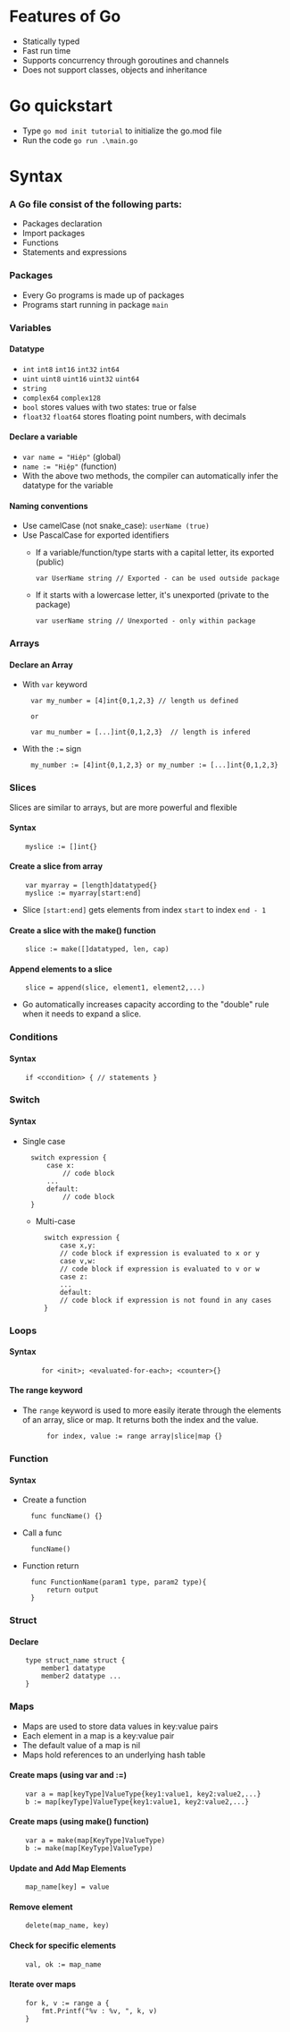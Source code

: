# Features of Go

- Statically typed
- Fast run time
- Supports concurrency through goroutines and channels
- Does not support classes, objects and inheritance

# Go quickstart
- Type `go mod init tutorial` to initialize the go.mod file
- Run the code `go run .\main.go`

# Syntax
### A Go file consist of the following parts:

  - Packages declaration
  - Import packages
  - Functions
  - Statements and expressions
### Packages
- Every Go programs is made up of packages
- Programs start running in package `main`

### Variables
#### Datatype
  - `int` `int8` `int16` `int32` `int64`
  - `uint` `uint8` `uint16` `uint32` `uint64`
  - `string`
  - `complex64` `complex128`
  - `bool` stores values with two states: true or false
  - `float32` `float64` stores floating point numbers, with decimals

#### Declare a variable
  - `var name = "Hiệp"` (global)
  - `name := "Hiệp"` (function)
  - With the above two methods, the compiler can automatically infer the datatype for the variable
#### Naming conventions
  - Use camelCase (not snake_case): `userName (true)`
  - Use PascalCase for exported identifiers
      - If a variable/function/type starts with a capital letter, its exported (public)
    
            var UserName string // Exported - can be used outside package
    
      - If it starts with a lowercase letter, it's unexported (private to the package)
      
            var userName string // Unexported - only within package

### Arrays
#### Declare an Array
- With `var` keyword
        
        var my_number = [4]int{0,1,2,3} // length us defined
        
        or

        var mu_number = [...]int{0,1,2,3}  // length is infered

- With the `:=` sign

        my_number := [4]int{0,1,2,3} or my_number := [...]int{0,1,2,3}

### Slices
Slices are similar to arrays, but are more powerful and flexible

#### Syntax
        myslice := []int{}
#### Create a slice from array
        var myarray = [length]datatyped{}
        myslice := myarray[start:end]
- Slice `[start:end]` gets elements from index `start` to index `end - 1`
#### Create a slice with the make() function
        slice := make([]datatyped, len, cap)
#### Append elements to a slice
        slice = append(slice, element1, element2,...)
- Go automatically increases capacity according to the "double" rule when it needs to expand a slice.

### Conditions
#### Syntax
        if <ccondition> { // statements }

### Switch
#### Syntax
- Single case

        switch expression {
            case x:
                // code block
            ...
            default:
                // code block
        }

  - Multi-case

          switch expression {
              case x,y:
              // code block if expression is evaluated to x or y
              case v,w:
              // code block if expression is evaluated to v or w
              case z:
              ...
              default:
              // code block if expression is not found in any cases
          }

### Loops
#### Syntax
            for <init>; <evaluated-for-each>; <counter>{}
#### The range keyword
- The `range` keyword is used to more easily iterate through the elements of an array, slice or map. It returns both the index and the value.

            for index, value := range array|slice|map {}

### Function
#### Syntax
- Create a function

        func funcName() {}
- Call a func
        
        funcName()
- Function return 

        func FunctionName(param1 type, param2 type){
            return output
        }

### Struct
#### Declare
        type struct_name struct {
            member1 datatype
            member2 datatype ...
        }

### Maps
- Maps are used to store data values in key:value pairs
- Each element in a map is a key:value pair
- The default value of a map is nil
- Maps hold references to an underlying hash table

#### Create maps (using var and :=)
        var a = map[keyType]ValueType{key1:value1, key2:value2,...}
        b := map[keyType]ValueType{key1:value1, key2:value2,...}
#### Create maps (using make() function)
        var a = make(map[KeyType]ValueType)
        b := make(map[KeyType]ValueType)
#### Update and Add Map Elements
        map_name[key] = value
#### Remove element
        delete(map_name, key)
#### Check for specific elements 
        val, ok := map_name
#### Iterate over maps
        for k, v := range a {
            fmt.Printf("%v : %v, ", k, v)
        }
#### 